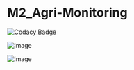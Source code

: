 # M2_Agri-Monitoring

[![Codacy Badge](https://app.codacy.com/project/badge/Grade/90acb4d41475490084ca0d36db4ae3d2)](https://www.codacy.com/gh/Nirmala1-2/M2_Agri-Monitoring/dashboard?utm_source=github.com&amp;utm_medium=referral&amp;utm_content=Nirmala1-2/M2_Agri-Monitoring&amp;utm_campaign=Badge_Grade)

![image](https://user-images.githubusercontent.com/101582230/164741415-b0adb212-676a-4c97-b856-6a61d6dbc66e.png)

![image](https://user-images.githubusercontent.com/101582230/164741698-63644816-3450-43f3-8cf3-2f1b4bf9d5ab.png)


